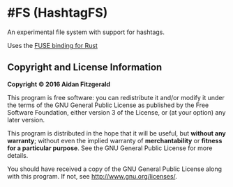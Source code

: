 # &#35;FS (HashtagFS)

An experimental file system with support for hashtags.

Uses the [FUSE binding for Rust](https://github.com/zargony/rust-fuse)

## Copyright and License Information

**Copyright &copy; 2016 Aidan Fitzgerald**

This program is free software: you can redistribute it and/or modify
it under the terms of the GNU General Public License as published by
the Free Software Foundation, either version 3 of the License, or
(at your option) any later version.

This program is distributed in the hope that it will be useful,
but **without any warranty**; without even the implied warranty of
**merchantability** or **fitness for a particular purpose**.  See the
GNU General Public License for more details.

You should have received a copy of the GNU General Public License
along with this program.  If not, see <http://www.gnu.org/licenses/>.
